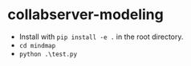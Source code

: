 # collabserver-modeling

* Install with `pip install -e .` in the root directory.
* `cd mindmap`
* `python .\test.py`
